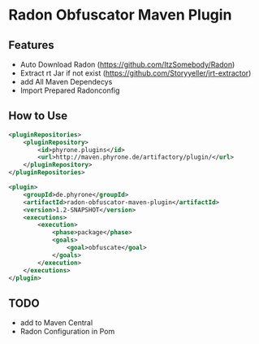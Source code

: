 # Radon Obfuscator Maven Plugin
## Features
- Auto Download Radon (https://github.com/ItzSomebody/Radon)
- Extract rt Jar if not exist (https://github.com/Storyyeller/jrt-extractor)
- add All Maven Dependecys
- Import Prepared Radonconfig
## How to Use
```xml 
<pluginRepositories>
    <pluginRepository>
        <id>phyrone.plugins</id>
        <url>http://maven.phyrone.de/artifactory/plugin/</url>
    </pluginRepository>
</pluginRepositories>
```
```xml
<plugin>
    <groupId>de.phyrone</groupId>
    <artifactId>radon-obfuscator-maven-plugin</artifactId>
    <version>1.2-SNAPSHOT</version>
    <executions>
        <execution>
            <phase>package</phase>
            <goals>
                <goal>obfuscate</goal>
            </goals>
        </execution>
    </executions>
</plugin>
```
## TODO
- add to Maven Central
- Radon Configuration in Pom
